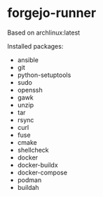# forgejo-runner

Based on archlinux:latest

Installed packages:

- ansible
- git
- python-setuptools
- sudo
- openssh
- gawk
- unzip
- tar
- rsync
- curl
- fuse
- cmake
- shellcheck
- docker
- docker-buildx
- docker-compose
- podman
- buildah
